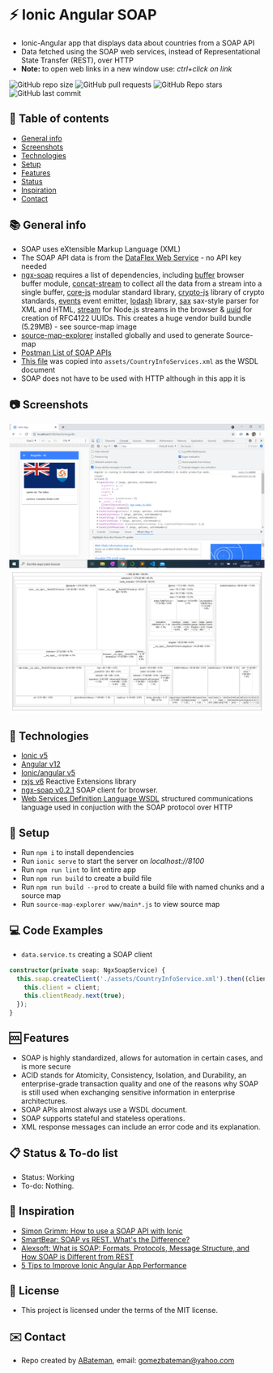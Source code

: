 # :zap: Ionic Angular SOAP

* Ionic-Angular app that displays data about countries from a SOAP API
* Data fetched using the SOAP web services, instead of Representational State Transfer (REST), over HTTP
* **Note:** to open web links in a new window use: _ctrl+click on link_

![GitHub repo size](https://img.shields.io/github/repo-size/AndrewJBateman/ionic-angular-soap?style=plastic)
![GitHub pull requests](https://img.shields.io/github/issues-pr/AndrewJBateman/ionic-angular-soap?style=plastic)
![GitHub Repo stars](https://img.shields.io/github/stars/AndrewJBateman/ionic-angular-soap?style=plastic)
![GitHub last commit](https://img.shields.io/github/last-commit/AndrewJBateman/ionic-angular-soap?style=plastic)

## :page_facing_up: Table of contents

* [General info](#general-info)
* [Screenshots](#screenshots)
* [Technologies](#technologies)
* [Setup](#setup)
* [Features](#features)
* [Status](#status)
* [Inspiration](#inspiration)
* [Contact](#contact)

## :books: General info

* SOAP uses eXtensible Markup Language (XML)
* The SOAP API data is from the [DataFlex Web Service](http://webservices.oorsprong.org/websamples.countryinfo/CountryInfoService.wso) - no API key needed
* [ngx-soap](https://www.npmjs.com/package/ngx-soap) requires a list of dependencies, including [buffer](https://www.npmjs.com/package/buffer) browser buffer module, [concat-stream](https://www.npmjs.com/package/concat-stream) to collect all the data from a stream into a single buffer, [core-js](https://www.npmjs.com/package/core-js) modular standard library, [crypto-js](https://www.npmjs.com/package/crypto-js) library of crypto standards, [events](https://www.npmjs.com/package/events) event emitter, [lodash](https://www.npmjs.com/package/lodash) library, [sax](https://www.npmjs.com/package/sax) sax-style parser for XML and HTML, [stream](https://www.npmjs.com/package/stream) for Node.js streams in the browser & [uuid](https://www.npmjs.com/package/uuid) for creation of RFC4122 UUIDs. This creates a huge vendor build bundle (5.29MB) - see source-map image
* [source-map-explorer](https://www.npmjs.com/package/source-map-explorer) installed globally and used to generate Source-map
* [Postman List of SOAP APIs](https://documenter.getpostman.com/view/8854915/Szf26WHn#33a2b225-11a6-48d3-a695-fb0989cc4971)
* [This file](http://webservices.oorsprong.org/websamples.countryinfo/CountryInfoService.wso?WSDL) was copied into `assets/CountryInfoServices.xml` as the WSDL document
* SOAP does not have to be used with HTTP although in this app it is

## :camera: Screenshots

![Ionic page](./img/country.png)
![Ionic page](./img/map.png)

## :signal_strength: Technologies

* [Ionic v5](https://ionicframework.com/)
* [Angular v12](https://angular.io/)
* [Ionic/angular v5](https://www.npmjs.com/package/@ionic/angular)
* [rxjs v6](https://rxjs.dev/) Reactive Extensions library
* [ngx-soap v0.2.1](https://www.npmjs.com/package/ngx-soap/v/0.2.1) SOAP client for browser.
* [Web Services Definition Language WSDL](https://www.w3.org/TR/wsdl.html) structured communications language used in conjuction with the SOAP protocol over HTTP


## :floppy_disk: Setup

* Run `npm i` to install dependencies
* Run `ionic serve` to start the server on _localhost://8100_
* Run `npm run lint` to lint entire app
* Run `npm run build` to create a build file
* Run `npm run build --prod` to create a build file with named chunks and a source map
* Run `source-map-explorer www/main*.js` to view source map

## :computer: Code Examples

* `data.service.ts` creating a SOAP client

```typescript
constructor(private soap: NgxSoapService) {
  this.soap.createClient('./assets/CountryInfoService.xml').then((client) => {
    this.client = client;
    this.clientReady.next(true);
  });
}
```

## :cool: Features

* SOAP is highly standardized, allows for automation in certain cases, and is more secure
* ACID stands for Atomicity, Consistency, Isolation, and Durability, an enterprise-grade transaction quality and one of the reasons why SOAP is still used when exchanging sensitive information in enterprise architectures.
* SOAP APIs almost always use a WSDL document.
* SOAP supports stateful and stateless operations.
* XML response messages can include an error code and its explanation.

## :clipboard: Status & To-do list

* Status: Working
* To-do: Nothing.

## :clap: Inspiration

* [Simon Grimm: How to use a SOAP API with Ionic](https://www.youtube.com/watch?v=96Zvzomz4Uw&t=68s)
* [SmartBear: SOAP vs REST. What's the Difference?](https://smartbear.com/blog/soap-vs-rest-whats-the-difference/)
* [Alexsoft: What is SOAP: Formats, Protocols, Message Structure, and How SOAP is Different from REST](https://www.altexsoft.com/blog/engineering/what-is-soap-formats-protocols-message-structure-and-how-soap-is-different-from-rest/)
* [5 Tips to Improve Ionic Angular App Performance](https://ionicframework.com/blog/5-tips-to-improve-ionic-angular-app-performance/)

## :file_folder: License

* This project is licensed under the terms of the MIT license.

## :envelope: Contact

* Repo created by [ABateman](https://github.com/AndrewJBateman), email: gomezbateman@yahoo.com
